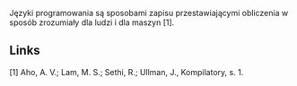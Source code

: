 Języki programowania są sposobami zapisu przestawiającymi obliczenia w sposób zrozumiały dla ludzi i dla maszyn [1].


## Links

[1] Aho, A. V.; Lam, M. S.; Sethi, R.; Ullman, J., Kompilatory, s. 1.
